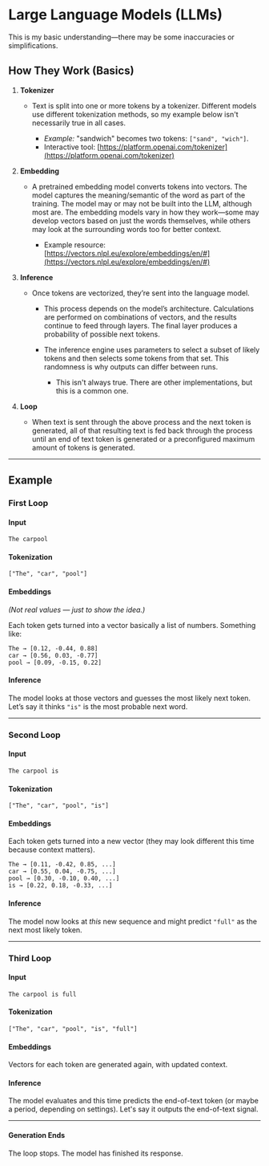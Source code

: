 # Large Language Models (LLMs)

This is my basic understanding—there may be some inaccuracies or simplifications.

## How They Work (Basics)

1. **Tokenizer**

   * Text is split into one or more tokens by a tokenizer. Different models use different tokenization methods, so my example below isn't necessarily true in all cases.

     * *Example:* "sandwich" becomes two tokens: `["sand", "wich"]`.
     * Interactive tool: [https://platform.openai.com/tokenizer](https://platform.openai.com/tokenizer)

2. **Embedding**

   * A pretrained embedding model converts tokens into vectors. The model captures the meaning/semantic of the word as part of the training.  The model may or may not be built into the LLM, although most are.  The embedding models vary in how they work—some may develop vectors based on just the words themselves, while others may look at the surrounding words too for better context.

     * Example resource: [https://vectors.nlpl.eu/explore/embeddings/en/#](https://vectors.nlpl.eu/explore/embeddings/en/#)

3. **Inference**

   * Once tokens are vectorized, they’re sent into the language model.

     * This process depends on the model’s architecture. Calculations are performed on combinations of vectors, and the results continue to feed through layers. The final layer produces a probability of possible next tokens.
     * The inference engine uses parameters to select a subset of likely tokens and then selects some tokens from that set. This randomness is why outputs can differ between runs.

       * This isn't always true. There are other implementations, but this is a common one.

4. **Loop**

   * When text is sent through the above process and the next token is generated, all of that resulting text is fed back through the process until an end of text token is generated or a preconfigured maximum amount of tokens is generated.

---

## Example

### First Loop

#### Input

```plaintext
The carpool
```

#### Tokenization

```plaintext
["The", "car", "pool"]
```

#### Embeddings

*(Not real values — just to show the idea.)*

Each token gets turned into a vector basically a list of numbers.
Something like:

```plaintext
The → [0.12, -0.44, 0.88]
car → [0.56, 0.03, -0.77]
pool → [0.09, -0.15, 0.22]
```

#### Inference

The model looks at those vectors and guesses the most likely next token.
Let’s say it thinks `"is"` is the most probable next word.

---

### Second Loop

#### Input

```plaintext
The carpool is
```

#### Tokenization

```plaintext
["The", "car", "pool", "is"]
```

#### Embeddings

Each token gets turned into a new vector (they may look different this time because context matters).

```plaintext
The → [0.11, -0.42, 0.85, ...]
car → [0.55, 0.04, -0.75, ...]
pool → [0.30, -0.10, 0.40, ...]
is → [0.22, 0.18, -0.33, ...]
```

#### Inference

The model now looks at *this* new sequence and might predict `"full"` as the next most likely token.

---

### Third Loop

#### Input

```plaintext
The carpool is full
```

#### Tokenization

```plaintext
["The", "car", "pool", "is", "full"]
```

#### Embeddings

Vectors for each token are generated again, with updated context.

#### Inference

The model evaluates and this time predicts the end-of-text token (or maybe a period, depending on settings). Let's say it outputs the end-of-text signal.

---

#### Generation Ends

The loop stops. The model has finished its response.
